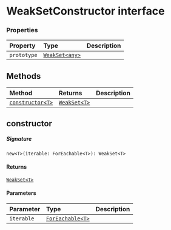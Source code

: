 # WeakSetConstructor interface










### Properties

| Property	   | Type	| Description|
|:-------------|:-------|:-----------|
|`prototype`      | [`WeakSet<any>`](WeakSet.md) |  |




## Methods

| Method	   |  Returns	| Description|
|:-------------|:-------|:-----------|
|[`constructor<T>`](#constructor<t>)      | [`WeakSet<T>`](WeakSet.md) |  |



## constructor<T>



##### Signature
`new<T>(iterable: ForEachable<T>): WeakSet<T>`

#### Returns
[`WeakSet<T>`](WeakSet.md)

#### Parameters


| Parameter	   | Type    | Description |
|:-------------|:---------------|:------------|
| `iterable`    | [`ForEachable<T>`](ForEachable.md) |  |

